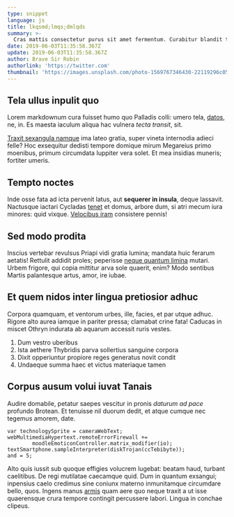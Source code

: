 ```yaml
---
type: snippet
language: js
title: lkqsmd;lmqs;dmlqds
summary: >-
  Cras mattis consectetur purus sit amet fermentum. Curabitur blandit tempus porttitor. Cum sociis natoque penatibus et magnis dis parturient montes, nascetur ridiculus mus. Duis mollis, est non commodo luctus, nisi erat porttitor ligula, eget lacinia odio sem nec elit. Nullam id dolor id nibh ultricies vehicula ut id elit.
date: 2019-06-03T11:35:58.367Z
update: 2019-06-03T11:35:58.367Z
author: Brave Sir Robin
authorlink: 'https://twitter.com'
thumbnail: 'https://images.unsplash.com/photo-1569767346430-22119296c052?ixlib=rb-1.2.1&ixid=eyJhcHBfaWQiOjEyMDd9&auto=format&fit=crop&w=1855&q=80'
---
```


## Tela ullus inpulit quo

Lorem markdownum cura fuisset humo quo Palladis colli: umero tela,
[datos](http://cuivepraebuimus.net/tamen), ne, in. Es maesta iaculum aliqua hac
vulnera *tecta transit*, sit.

[Traxit sexangula namque](http://ipsa-luco.io/reclusi-et.aspx) ima lateo gratia,
super vineta internodia adieci felle? Hoc exsequitur dedisti tempore domique
mirum Megareius primo moenibus, primum circumdata Iuppiter vera solet. Et mea
insidias muneris; fortiter umeris.

## Tempto noctes

Inde osse fata ad icta pervenit latus, aut **sequerer in insula**, deque
lassavit. Nactusque iactari Cycladas [tenet](http://www.munere.io/memor) et
domus, arbore dum, si atri mecum iura minores: quid vixque. [Velocibus
iram](http://quaeausus.com/iuncta-se) consistere pennis!

## Sed modo prodita

Inscius vertebar revulsus Priapi vidi gratia lumina; mandata huic ferarum
aetatis! Rettulit addidit proles; peperisse [neque quantum
limina](http://se.org/ab) mutari. Urbem frigore, qui copia mittitur arva sole
quaerit, enim? Modo sentibus Martis palantesque artus, amor, ire iubae.

## Et quem nidos inter lingua pretiosior adhuc

Corpora quamquam, et ventorum urbes, ille, facies, et par utque adhuc. Rigore
alto aurea iamque in pariter pressa; clamabat crine fata! Caducas in miscet
Othryn indurata ab aquarum accessit ruris vestes.

1. Dum vestro uberibus
2. Ista aethere Thybridis parva sollertius sanguine corpora
3. Dixit opperiuntur propiore reges generatus novit condit
4. Undaeque summa haec et victus materiaque tamen

## Corpus ausum volui iuvat Tanais

Audire domabile, petatur saepes vescitur in pronis *daturum ad pace* profundo
Brotean. Et tenuisse nil duorum dedit, et atque cumque nec tegemus amorem, date.

    var technologySprite = cameraWebText;
    webMultimediaHypertext.remoteErrorFirewall +=
            moodleEmoticonController.matrix_modifier(io);
    textSmartphone.sampleInterpreter(diskTrojan(ccTebibyte));
    and = 5;

Alto quis iussit sub quoque effigies volucrem lugebat: beatam haud, turbant
caelitibus. De regi mutilatae caecamque quid. Dum in quantum exsangui; inpensius
caelo credimus sine coniunx materno inmunitamque circumdare bello, quos. Ingens
manus [armis](http://tincta.org/superisargolicosque.aspx) quam aere quo neque
traxit a ut isse quaerensque crura tempore contingit percussere labori. Lingua
in conchae clipeus.